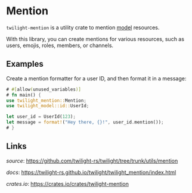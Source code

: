 # Mention

`twilight-mention` is a utility crate to mention [model] resources.

With this library, you can create mentions for various resources, such as users,
emojis, roles, members, or channels.

## Examples

Create a mention formatter for a user ID, and then format it in a message:

```rust
# #[allow(unused_variables)]
# fn main() {
use twilight_mention::Mention;
use twilight_model::id::UserId;

let user_id = UserId(123);
let message = format!("Hey there, {}!", user_id.mention());
# }
```

## Links

*source*: <https://github.com/twilight-rs/twilight/tree/trunk/utils/mention>

*docs*: <https://twilight-rs.github.io/twilight/twilight_mention/index.html>

*crates.io*: <https://crates.io/crates/twilight-mention>

[model]: ../section_1_model.html
